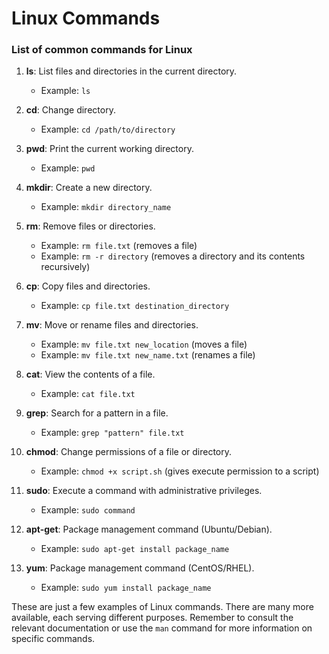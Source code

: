 # Linux Commands

<h3>List of common commands for Linux</h3>


1. **ls**: List files and directories in the current directory.
   - Example: `ls`

2. **cd**: Change directory.
   - Example: `cd /path/to/directory`

3. **pwd**: Print the current working directory.
   - Example: `pwd`

4. **mkdir**: Create a new directory.
   - Example: `mkdir directory_name`

5. **rm**: Remove files or directories.
   - Example: `rm file.txt` (removes a file)
   - Example: `rm -r directory` (removes a directory and its contents recursively)

6. **cp**: Copy files and directories.
   - Example: `cp file.txt destination_directory`

7. **mv**: Move or rename files and directories.
   - Example: `mv file.txt new_location` (moves a file)
   - Example: `mv file.txt new_name.txt` (renames a file)

8. **cat**: View the contents of a file.
   - Example: `cat file.txt`

9. **grep**: Search for a pattern in a file.
   - Example: `grep "pattern" file.txt`

10. **chmod**: Change permissions of a file or directory.
    - Example: `chmod +x script.sh` (gives execute permission to a script)

11. **sudo**: Execute a command with administrative privileges.
    - Example: `sudo command`

12. **apt-get**: Package management command (Ubuntu/Debian).
    - Example: `sudo apt-get install package_name`

13. **yum**: Package management command (CentOS/RHEL).
    - Example: `sudo yum install package_name`

These are just a few examples of Linux commands. There are many more available, each serving different purposes. Remember to consult the relevant documentation or use the `man` command for more information on specific commands.
